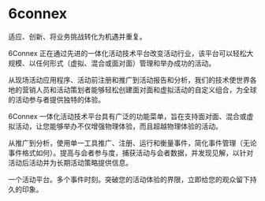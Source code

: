 # 

# 6connex

适应、创新、将业务挑战转化为机遇并重复。

6Connex 正在通过先进的一体化活动技术平台改变活动行业，该平台可以轻松大规模、以任何形式（虚拟、混合或面对面）管理和举办成功的活动。

从现场活动应用程序、活动前注册和推广到活动报告和分析，我们的技术使世界各地的营销人员和活动策划者能够轻松创建面对面和虚拟活动的自定义组合，为全球的活动参与者提供独特的体验。

6Connex 一体化活动技术平台具有广泛的功能菜单，旨在支持面对面、混合或虚拟活动，让您能够举办不仅增强物理体验，而且超越物理体验的活动。

从推广到分析，使用单一工具推广、注册、运行和衡量事件，简化事件管理（无论事件格式如何）。提高与会者参与度，捕获活动与会者数据，并发现见解，以针对活动后活动并为长期活动策略提供信息。

一个活动平台。多个事件时刻。突破您的活动体验的界限，立即给您的观众留下持久的印象。

